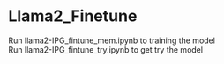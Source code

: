 # Llama2_Finetune
Run llama2-IPG_fintune_mem.ipynb to training the model  
Run llama2-IPG_fintune_try.ipynb to get try the model
